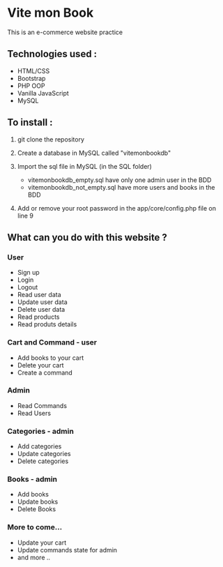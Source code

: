 # Vite mon Book 

This is an e-commerce website practice 

## Technologies used : 
  - HTML/CSS
  - Bootstrap
  - PHP OOP
  - Vanilla JavaScript
  - MySQL
  
 ## To install :
 
 1) git clone the repository
 2) Create a database in MySQL called "vitemonbookdb"
 3) Import the sql file in MySQL (in the SQL folder)
    - vitemonbookdb_empty.sql have only one admin user in the BDD
    - vitemonbookdb_not_empty.sql have more users and books in the BDD
 
 4) Add or remove your root password in the app/core/config.php file on line 9
 
 
 ## What can you do with this website ?
 
 ### User
 - Sign up
 - Login
 - Logout
 - Read user data
 - Update user data
 - Delete user data
 - Read products
 - Read produts details
 
  ### Cart and Command - user
 - Add books to your cart
 - Delete your cart
 - Create a command
 
 ### Admin
 - Read Commands
 - Read Users
 
 ### Categories - admin
 - Add categories
 - Update categories
 - Delete categories
 
 ### Books - admin
 - Add books
 - Update books
 - Delete Books
 
 ### More to come...
 - Update your cart
 - Update commands state for admin
 - and more ..

